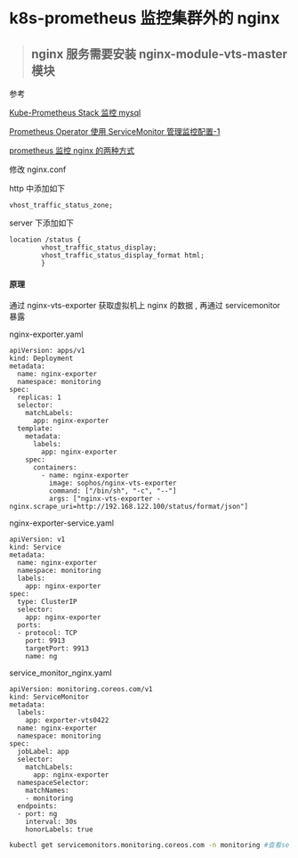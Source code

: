 # k8s-prometheus 监控集群外的 nginx

> ## nginx 服务需要安装 nginx-module-vts-master 模块

参考

[Kube-Prometheus Stack 监控 mysql](https://blog.csdn.net/weixin_44932410/article/details/125029852)

[Prometheus Operator 使用 ServiceMonitor 管理监控配置-1](https://blog.csdn.net/qq_34556414/article/details/122316980)

[prometheus 监控 nginx 的两种方式](https://blog.csdn.net/lvan_test/article/details/123579531)

修改 nginx.conf

http 中添加如下

```
vhost_traffic_status_zone;
```

server 下添加如下

```
location /status {
        vhost_traffic_status_display;
        vhost_traffic_status_display_format html;
        }
```

#### 原理

通过 nginx-vts-exporter 获取虚拟机上 nginx 的数据 , 再通过 servicemonitor 暴露

nginx-exporter.yaml

```
apiVersion: apps/v1
kind: Deployment
metadata:
  name: nginx-exporter
  namespace: monitoring
spec:
  replicas: 1
  selector:
    matchLabels:
      app: nginx-exporter
  template:
    metadata:
      labels:
        app: nginx-exporter
    spec:
      containers:
        - name: nginx-exporter
          image: sophos/nginx-vts-exporter
          command: ["/bin/sh", "-c", "--"]
          args: ["nginx-vts-exporter -nginx.scrape_uri=http://192.168.122.100/status/format/json"]
```

nginx-exporter-service.yaml

```
apiVersion: v1
kind: Service
metadata:
  name: nginx-exporter
  namespace: monitoring
  labels:
    app: nginx-exporter
spec:
  type: ClusterIP
  selector:
    app: nginx-exporter
  ports:
  - protocol: TCP
    port: 9913
    targetPort: 9913
    name: ng
```

service_monitor_nginx.yaml

```
apiVersion: monitoring.coreos.com/v1
kind: ServiceMonitor
metadata:
  labels:
    app: exporter-vts0422
  name: nginx-exporter
  namespace: monitoring
spec:
  jobLabel: app
  selector:
    matchLabels:
      app: nginx-exporter
  namespaceSelector:
    matchNames:
    - monitoring
  endpoints:
  - port: ng
    interval: 30s
    honorLabels: true
```

```bash
kubectl get servicemonitors.monitoring.coreos.com -n monitoring #查看servicemonitor服务
```
